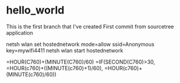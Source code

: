 # hello_world
This is the first branch that I've created
First commit from sourcetree application

netsh wlan set hostednetwork mode=allow ssid=Anonymous key=mywifi4411
netsh wlan start hostednetwork

=HOUR(C760)+(MINUTE(C760)/60)
=IF(SECOND(C760)>30, =HOUR(c760)+((MINUTE(c760)+1)/60), =HOUR(c760)+(MINUTE(c760)/60))
